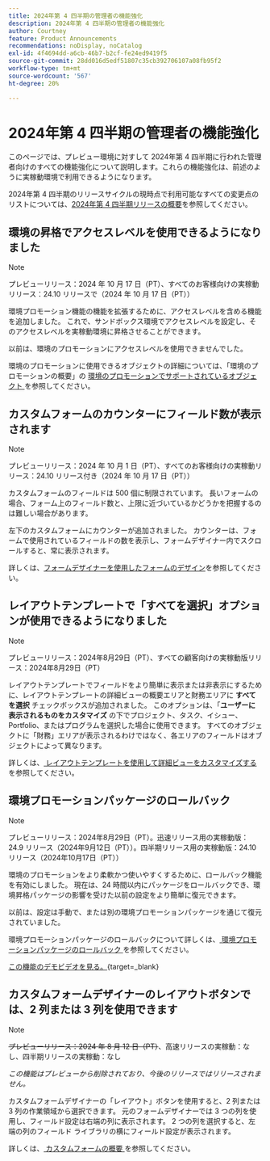 ```yaml
---
title: 2024年第 4 四半期の管理者の機能強化
description: 2024年第 4 四半期の管理者の機能強化
author: Courtney
feature: Product Announcements
recommendations: noDisplay, noCatalog
exl-id: 4f4694dd-a6cb-46b7-b2cf-fe24ed9419f5
source-git-commit: 28dd016d5edf51807c35cb392706107a08fb95f2
workflow-type: tm+mt
source-wordcount: '567'
ht-degree: 20%

---
```


# 2024年第 4 四半期の管理者の機能強化

このページでは、プレビュー環境に対すして 2024年第 4 四半期に行われた管理者向けのすべての機能強化について説明します。これらの機能強化は、前述のように実稼動環境で利用できるようになります。

2024年第 4 四半期のリリースサイクルの現時点で利用可能なすべての変更点のリストについては、[2024年第 4 四半期リリースの概要](/help/quicksilver/product-announcements/product-releases/24-q4-release-activity/24-q4-release-overview.md)を参照してください。

## 環境の昇格でアクセスレベルを使用できるようになりました

>[!NOTE]
>
>プレビューリリース：2024 年 10 月 17 日（PT）、すべてのお客様向けの実稼動リリース：24.10 リリースで（2024 年 10 月 17 日（PT））

環境プロモーション機能の機能を拡張するために、アクセスレベルを含める機能を追加しました。 これで、サンドボックス環境でアクセスレベルを設定し、そのアクセスレベルを実稼動環境に昇格させることができます。

以前は、環境のプロモーションにアクセスレベルを使用できませんでした。

環境のプロモーションに使用できるオブジェクトの詳細については、「環境のプロモーションの概要」の [ 環境のプロモーションでサポートされているオブジェクト ](/help/quicksilver/administration-and-setup/set-up-workfront/workfront-testing-environments/environment-promotion-in-wf.md#supported-objects-for-environment-promotion) を参照してください。

## カスタムフォームのカウンターにフィールド数が表示されます

>[!NOTE]
>
>プレビューリリース：2024 年 10 月 1 日（PT）、すべてのお客様向けの実稼動リリース：24.10 リリース付き（2024 年 10 月 17 日（PT））

カスタムフォームのフィールドは 500 個に制限されています。 長いフォームの場合、フォーム上のフィールド数と、上限に近づいているかどうかを把握するのは難しい場合があります。

左下のカスタムフォームにカウンターが追加されました。 カウンターは、フォームで使用されているフィールドの数を表示し、フォームデザイナー内でスクロールすると、常に表示されます。

詳しくは、[フォームデザイナーを使用したフォームのデザイン](/help/quicksilver/administration-and-setup/customize-workfront/create-manage-custom-forms/form-designer/design-a-form/design-a-form.md)を参照してください。

## レイアウトテンプレートで「すべてを選択」オプションが使用できるようになりました

>[!NOTE]
>
>プレビューリリース：2024年8月29日（PT）、すべての顧客向けの実稼動版リリース：2024年8月29日（PT）

レイアウトテンプレートでフィールドをより簡単に表示または非表示にするために、レイアウトテンプレートの詳細ビューの概要エリアと財務エリアに **すべてを選択** チェックボックスが追加されました。 このオプションは、「**ユーザーに表示されるものをカスタマイズ** の下でプロジェクト、タスク、イシュー、Portfolio、またはプログラムを選択した場合に使用できます。 すべてのオブジェクトに「財務」エリアが表示されるわけではなく、各エリアのフィールドはオブジェクトによって異なります。

詳しくは、[ レイアウトテンプレートを使用して詳細ビューをカスタマイズする ](/help/quicksilver/administration-and-setup/customize-workfront/use-layout-templates/customize-details-view-layout-template.md) を参照してください。

## 環境プロモーションパッケージのロールバック

>[!NOTE]
>
>プレビューリリース：2024年8月29日（PT）。迅速リリース用の実稼動版：24.9 リリース（2024年9月12日（PT））。四半期リリース用の実稼動版：24.10 リリース（2024年10月17日（PT））

環境のプロモーションをより柔軟かつ使いやすくするために、ロールバック機能を有効にしました。 現在は、24 時間以内にパッケージをロールバックでき、環境昇格パッケージの影響を受けた以前の設定をより簡単に復元できます。

以前は、設定は手動で、または別の環境プロモーションパッケージを通じて復元されていました。

環境プロモーションパッケージのロールバックについて詳しくは、[ 環境プロモーションパッケージのロールバック ](/help/quicksilver/administration-and-setup/set-up-workfront/workfront-testing-environments/environment-promotion-rollback.md) を参照してください。

[この機能のデモビデオを見る。](https://video.tv.adobe.com/v/3434025/){target=_blank}

## カスタムフォームデザイナーのレイアウトボタンでは、2 列または 3 列を使用できます

>[!NOTE]
>
>~~プレビューリリース：2024 年 8 月 12 日（PT）~~、高速リリースの実稼動：なし、四半期リリースの実稼動：なし
>
>_この機能はプレビューから削除されており、今後のリリースではリリースされません。_

カスタムフォームデザイナーの「レイアウト」ボタンを使用すると、2 列または 3 列の作業領域から選択できます。 元のフォームデザイナーでは 3 つの列を使用し、フィールド設定は右端の列に表示されます。 2 つの列を選択すると、左端の列のフィールド ライブラリの横にフィールド設定が表示されます。

詳しくは、[ カスタムフォームの概要 ](/help/quicksilver/administration-and-setup/customize-workfront/create-manage-custom-forms/custom-forms-overview.md) を参照してください。
